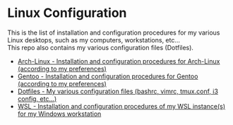 # Linux Configuration

This is the list of installation and configuration procedures for my various Linux desktops, such as my computers, workstations, etc...   
This repo also contains my various configuration files (Dotfiles).    

* [Arch-Linux - Installation and configuration procedures for Arch-Linux (according to my preferences)](https://github.com/Antiz96/Linux-Desktop/tree/main/Arch-Linux)
* [Gentoo - Installation and configuration procedures for Gentoo (according to my preferences)](https://github.com/Antiz96/Linux-Desktop/tree/main/Gentoo)
* [Dotfiles - My various configuration files (bashrc, vimrc, tmux.conf, i3 config, etc...)  ](https://github.com/Antiz96/Linux-Desktop/tree/main/Dotfiles)
* [WSL - Installation and configuration procedures of my WSL instance(s) for my Windows workstation](https://github.com/Antiz96/Linux-Desktop/tree/main/WSL)
